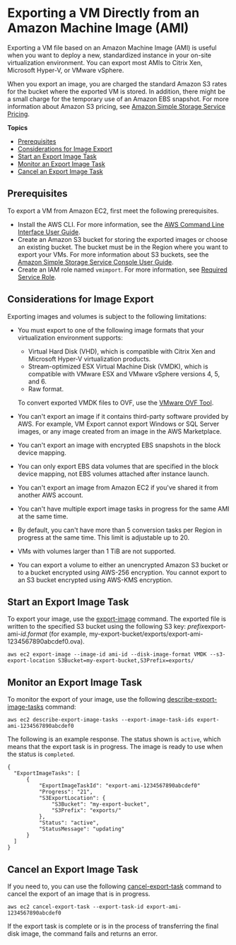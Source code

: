 # Exporting a VM Directly from an Amazon Machine Image \(AMI\)<a name="vmexport_image"></a>

Exporting a VM file based on an Amazon Machine Image \(AMI\) is useful when you want to deploy a new, standardized instance in your on\-site virtualization environment\. You can export most AMIs to Citrix Xen, Microsoft Hyper\-V, or VMware vSphere\.

When you export an image, you are charged the standard Amazon S3 rates for the bucket where the exported VM is stored\. In addition, there might be a small charge for the temporary use of an Amazon EBS snapshot\. For more information about Amazon S3 pricing, see [Amazon Simple Storage Service Pricing](https://aws.amazon.com/s3/pricing/)\.

**Topics**
+ [Prerequisites](#vmexport-prerequisites)
+ [Considerations for Image Export](#vmexport-limits)
+ [Start an Export Image Task](#start-image-export)
+ [Monitor an Export Image Task](#monitor-image-export)
+ [Cancel an Export Image Task](#cancel-image-export)

## Prerequisites<a name="vmexport-prerequisites"></a>

To export a VM from Amazon EC2, first meet the following prerequisites\.
+ Install the AWS CLI\. For more information, see the [AWS Command Line Interface User Guide](https://docs.aws.amazon.com/cli/latest/userguide/)\.
+ Create an Amazon S3 bucket for storing the exported images or choose an existing bucket\. The bucket must be in the Region where you want to export your VMs\. For more information about S3 buckets, see the [Amazon Simple Storage Service Console User Guide](https://docs.aws.amazon.com/AmazonS3/latest/user-guide/)\.
+ Create an IAM role named `vmimport`\. For more information, see [Required Service Role](vmie_prereqs.md#vmimport-role)\.

## Considerations for Image Export<a name="vmexport-limits"></a>

Exporting images and volumes is subject to the following limitations:
+ You must export to one of the following image formats that your virtualization environment supports:
  + Virtual Hard Disk \(VHD\), which is compatible with Citrix Xen and Microsoft Hyper\-V virtualization products\.
  + Stream\-optimized ESX Virtual Machine Disk \(VMDK\), which is compatible with VMware ESX and VMware vSphere versions 4, 5, and 6\.
  + Raw format\.

  To convert exported VMDK files to OVF, use the [VMware OVF Tool](https://www.vmware.com/support/developer/ovf/)\.
+ You can't export an image if it contains third\-party software provided by AWS\. For example, VM Export cannot export Windows or SQL Server images, or any image created from an image in the AWS Marketplace\.
+ You can't export an image with encrypted EBS snapshots in the block device mapping\.
+ You can only export EBS data volumes that are specified in the block device mapping, not EBS volumes attached after instance launch\.
+ You can't export an image from Amazon EC2 if you've shared it from another AWS account\.
+ You can't have multiple export image tasks in progress for the same AMI at the same time\.
+ By default, you can't have more than 5 conversion tasks per Region in progress at the same time\. This limit is adjustable up to 20\.
+ VMs with volumes larger than 1 TiB are not supported\.
+ You can export a volume to either an unencrypted Amazon S3 bucket or to a bucket encrypted using AWS\-256 encryption\. You cannot export to an S3 bucket encrypted using AWS\-KMS encryption\.

## Start an Export Image Task<a name="start-image-export"></a>

To export your image, use the [export\-image](https://docs.aws.amazon.com/cli/latest/reference/ec2/export-image.html) command\. The exported file is written to the specified S3 bucket using the following S3 key: *prefix*export\-ami\-*id*\.*format* \(for example, my\-export\-bucket/exports/export\-ami\-1234567890abcdef0\.ova\)\.

```
aws ec2 export-image --image-id ami-id --disk-image-format VMDK --s3-export-location S3Bucket=my-export-bucket,S3Prefix=exports/
```

## Monitor an Export Image Task<a name="monitor-image-export"></a>

To monitor the export of your image, use the following [describe\-export\-image\-tasks](https://docs.aws.amazon.com/cli/latest/reference/ec2/describe-export-image-tasks.html) command:

```
aws ec2 describe-export-image-tasks --export-image-task-ids export-ami-1234567890abcdef0
```

The following is an example response\. The status shown is `active`, which means that the export task is in progress\. The image is ready to use when the status is `completed`\.

```
{
  "ExportImageTasks": [
      {
          "ExportImageTaskId": "export-ami-1234567890abcdef0"
          "Progress": "21",
          "S3ExportLocation": {
              "S3Bucket": "my-export-bucket",
              "S3Prefix": "exports/"
          },
          "Status": "active",
          "StatusMessage": "updating"
      }
  ]
}
```

## Cancel an Export Image Task<a name="cancel-image-export"></a>

If you need to, you can use the following [cancel\-export\-task](https://docs.aws.amazon.com/cli/latest/reference/ec2/cancel-export-task.html) command to cancel the export of an image that is in progress\.

```
aws ec2 cancel-export-task --export-task-id export-ami-1234567890abcdef0
```

If the export task is complete or is in the process of transferring the final disk image, the command fails and returns an error\.